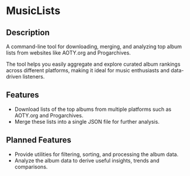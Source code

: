 # MusicLists

## Description

A command-line tool for downloading, merging, and analyzing top album lists from websites like AOTY.org and Progarchives.

The tool helps you easily aggregate and explore curated album rankings across different platforms, making it ideal for music enthusiasts and data-driven listeners.

## Features

- Download lists of the top albums from multiple platforms such as AOTY.org and Progarchives.
- Merge these lists into a single JSON file for further analysis.

## Planned Features

- Provide utilities for filtering, sorting, and processing the album data.
- Analyze the album data to derive useful insights, trends and comparisons.
